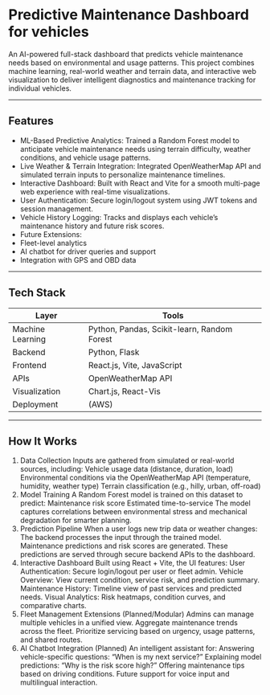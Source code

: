 # Predictive Maintenance Dashboard for vehicles


An AI-powered full-stack dashboard that predicts vehicle maintenance needs based on environmental and usage patterns. This project combines machine learning, real-world weather and terrain data, and interactive web visualization to deliver intelligent diagnostics and maintenance tracking for individual vehicles.

---

## Features

- ML-Based Predictive Analytics: Trained a Random Forest model to anticipate vehicle maintenance needs using terrain difficulty, weather conditions, and vehicle usage patterns.
- Live Weather & Terrain Integration: Integrated OpenWeatherMap API and simulated terrain inputs to personalize maintenance timelines.
- Interactive Dashboard: Built with React and Vite for a smooth multi-page web experience with real-time visualizations.
- User Authentication: Secure login/logout system using JWT tokens and session management.
- Vehicle History Logging: Tracks and displays each vehicle’s maintenance history and future risk scores.
- Future Extensions:
- Fleet-level analytics
- AI chatbot for driver queries and support
- Integration with GPS and OBD data

---

## Tech Stack

| Layer | Tools |
|------|-------|
| Machine Learning | Python, Pandas, Scikit-learn, Random Forest |
| Backend | Python, Flask |
| Frontend | React.js, Vite, JavaScript |
| APIs | OpenWeatherMap API |
| Visualization | Chart.js, React-Vis |
| Deployment |(AWS)|

---
## How It Works
1. Data Collection
Inputs are gathered from simulated or real-world sources, including:
Vehicle usage data (distance, duration, load)
Environmental conditions via the OpenWeatherMap API (temperature, humidity, weather type)
Terrain classification (e.g., hilly, urban, off-road)
2. Model Training
A Random Forest model is trained on this dataset to predict:
Maintenance risk score
Estimated time-to-service
The model captures correlations between environmental stress and mechanical degradation for smarter planning.
3. Prediction Pipeline
When a user logs new trip data or weather changes:
The backend processes the input through the trained model.
Maintenance predictions and risk scores are generated.
These predictions are served through secure backend APIs to the dashboard.
4. Interactive Dashboard
Built using React + Vite, the UI features:
User Authentication: Secure login/logout per user or fleet admin.
Vehicle Overview: View current condition, service risk, and prediction summary.
Maintenance History: Timeline view of past services and predicted needs.
Visual Analytics: Risk heatmaps, condition curves, and comparative charts.
5. Fleet Management Extensions (Planned/Modular)
Admins can manage multiple vehicles in a unified view.
Aggregate maintenance trends across the fleet.
Prioritize servicing based on urgency, usage patterns, and shared routes.
6. AI Chatbot Integration (Planned)
An intelligent assistant for:
Answering vehicle-specific questions: “When is my next service?”
Explaining model predictions: “Why is the risk score high?”
Offering maintenance tips based on driving conditions.
Future support for voice input and multilingual interaction.




